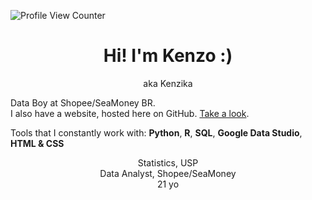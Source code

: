 
![Profile View Counter](https://komarev.com/ghpvc/?username=KenzoBH&color=brightgreen)

<h1 align="center">Hi! I'm Kenzo :)</h1>

<p align="center">aka Kenzika</p>

Data Boy at Shopee/SeaMoney BR.   
I also have a website, hosted here on GitHub. [Take a look](https://kenzobh.github.io/).

Tools that I constantly work with: **Python**, **R**, **SQL**, **Google Data Studio**, **HTML & CSS**

<p align="center">Statistics, USP<br>Data Analyst, Shopee/SeaMoney<br>21 yo</p>
